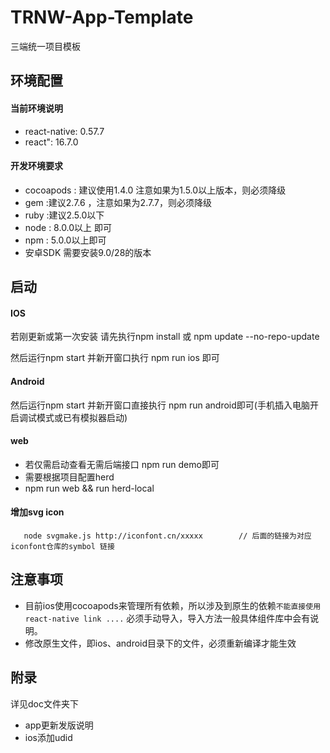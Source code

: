 # TRNW-App-Template

三端统一项目模板

## 环境配置

#### 当前环境说明

  -  react-native:  0.57.7
  -  react":  16.7.0

#### 开发环境要求

- cocoapods : 建议使用1.4.0 注意如果为1.5.0以上版本，则必须降级
- gem  :建议2.7.6 ，注意如果为2.7.7，则必须降级
- ruby :建议2.5.0以下
- node : 8.0.0以上 即可
- npm : 5.0.0以上即可
- 安卓SDK 需要安装9.0/28的版本

## 启动

#### IOS


  
  若刚更新或第一次安装 请先执行npm install 或 npm update --no-repo-update
  
  然后运行npm start 并新开窗口执行 npm run ios 即可

####  Android

  然后运行npm start 并新开窗口直接执行 npm run android即可(手机插入电脑开启调试模式或已有模拟器启动)

#### web

- 若仅需启动查看无需后端接口 npm run demo即可
- 需要根据项目配置herd
- npm run web && run herd-local

#### 增加svg icon

  ```
     node svgmake.js http://iconfont.cn/xxxxx        // 后面的链接为对应iconfont仓库的symbol 链接
  ```


## 注意事项

-  目前ios使用cocoapods来管理所有依赖，所以涉及到原生的依赖`不能直接使用react-native link ....` 必须手动导入，导入方法一般具体组件库中会有说明。
- 修改原生文件，即ios、android目录下的文件，必须重新编译才能生效



## 附录

详见doc文件夹下

-  app更新发版说明
-  ios添加udid



